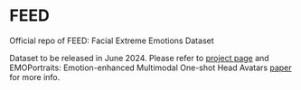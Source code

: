 # FEED
Official repo of FEED: Facial Extreme Emotions Dataset

Dataset to be released in June 2024. Please refer to [project page](https://neeek2303.github.io/EMOPortraits/) and EMOPortraits: Emotion-enhanced Multimodal One-shot Head Avatars [paper](https://arxiv.org/abs/2404.19110) for more info.
